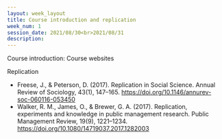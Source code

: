 ```yaml
---
layout: week_layout
title: Course introduction and replication
week_num: 1
session_date: 2021/08/30<br>2021/08/31
description:
---
```


Course introduction: Course websites

Replication

  - Freese, J., & Peterson, D. (2017). Replication in Social Science. Annual Review of Sociology, 43(1), 147–165. https://doi.org/10.1146/annurev-soc-060116-053450
  - Walker, R. M., James, O., & Brewer, G. A. (2017). Replication, experiments and knowledge in public management research. Public Management Review, 19(9), 1221–1234. https://doi.org/10.1080/14719037.2017.1282003